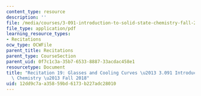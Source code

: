 ```yaml
---
content_type: resource
description: ''
file: /media/courses/3-091-introduction-to-solid-state-chemistry-fall-2018/12dd9c7aa35859bd6173b227adc28010_MIT3_091F18_REC19.pdf
file_type: application/pdf
learning_resource_types:
- Recitations
ocw_type: OCWFile
parent_title: Recitations
parent_type: CourseSection
parent_uid: 0f7c1c3a-35b7-6533-8887-33acdac458e1
resourcetype: Document
title: "Recitation 19: Glasses and Cooling Curves \u2013 3.091 Introduction to Solid-State\
  \ Chemistry \u2013 Fall 2018"
uid: 12dd9c7a-a358-59bd-6173-b227adc28010
---
```

